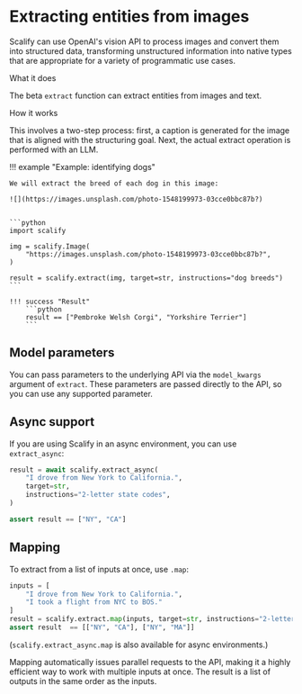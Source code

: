 # Extracting entities from images

Scalify can use OpenAI's vision API to process images and convert them into structured data, transforming unstructured information into native types that are appropriate for a variety of programmatic use cases.



<div class="admonition abstract">
  <p class="admonition-title">What it does</p>
  <p>
    The beta <code>extract</code> function can extract entities from images and text.
  </p>
</div>


<div class="admonition info">
  <p class="admonition-title">How it works</p>
  <p>
    
  This involves a two-step process: first, a caption is generated for the image that is aligned with the structuring goal. Next, the actual extract operation is performed with an LLM.

  </p>
</div>



!!! example "Example: identifying dogs"

    We will extract the breed of each dog in this image:

    ![](https://images.unsplash.com/photo-1548199973-03cce0bbc87b?)

    
    ```python
    import scalify
    
    img = scalify.Image(
        "https://images.unsplash.com/photo-1548199973-03cce0bbc87b?",
    )

    result = scalify.extract(img, target=str, instructions="dog breeds")
    ```

    !!! success "Result"
        ```python
        result == ["Pembroke Welsh Corgi", "Yorkshire Terrier"]
        ```    

## Model parameters
You can pass parameters to the underlying API via the `model_kwargs` argument of `extract`. These parameters are passed directly to the API, so you can use any supported parameter.


## Async support
If you are using Scalify in an async environment, you can use `extract_async`:
  
```python
result = await scalify.extract_async(
    "I drove from New York to California.",
    target=str,
    instructions="2-letter state codes",
) 

assert result == ["NY", "CA"]
```

## Mapping

To extract from a list of inputs at once, use `.map`:

```python
inputs = [
    "I drove from New York to California.",
    "I took a flight from NYC to BOS."
]
result = scalify.extract.map(inputs, target=str, instructions="2-letter state codes")
assert result  == [["NY", "CA"], ["NY", "MA"]]
```

(`scalify.extract_async.map` is also available for async environments.)

Mapping automatically issues parallel requests to the API, making it a highly efficient way to work with multiple inputs at once. The result is a list of outputs in the same order as the inputs.